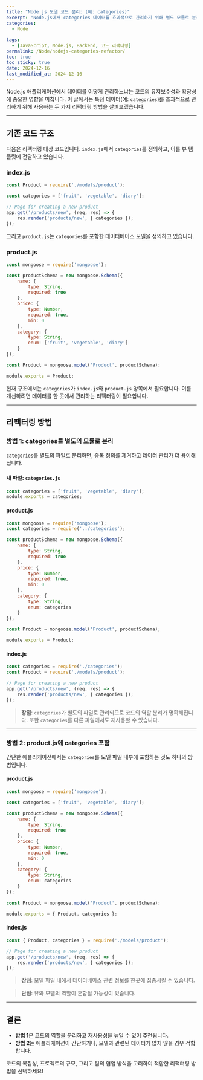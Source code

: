 ```yaml
---
title: "Node.js 모델 코드 분리: (예: categories)"
excerpt: "Node.js에서 categories 데이터를 효과적으로 관리하기 위해 별도 모듈로 분리하거나 모델에 포함하는 두 가지 리팩터링 방법을 소개합니다."
categories:
  - Node
  
tags:
  - [JavaScript, Node.js, Backend, 코드 리팩터링]
permalink: /Node/nodejs-categories-refactor/
toc: true
toc_sticky: true
date: 2024-12-16
last_modified_at: 2024-12-16
---
```


Node.js 애플리케이션에서 데이터를 어떻게 관리하느냐는 코드의 유지보수성과 확장성에 중요한 영향을 미칩니다. 이 글에서는 특정 데이터(예: `categories`)를 효과적으로 관리하기 위해 사용하는 두 가지 리팩터링 방법을 살펴보겠습니다.

---

## 기존 코드 구조
다음은 리팩터링 대상 코드입니다.
`index.js`에서 `categories`를 정의하고, 이를 뷰 템플릿에 전달하고 있습니다.

### index.js
```javascript
const Product = require('./models/product');

const categories = ['fruit', 'vegetable', 'diary'];

// Page for creating a new product
app.get('/products/new', (req, res) => {
    res.render('products/new', { categories });
});
```

그리고 `product.js`는 `categories`를 포함한 데이터베이스 모델을 정의하고 있습니다.

### product.js
```javascript
const mongoose = require('mongoose');

const productSchema = new mongoose.Schema({
    name: {
        type: String,
        required: true
    },
    price: {
        type: Number,
        required: true,
        min: 0
    },
    category: {
        type: String,
        enum: ['fruit', 'vegetable', 'diary']
    }
});

const Product = mongoose.model('Product', productSchema);

module.exports = Product;
```

현재 구조에서는 `categories`가 `index.js`와 `product.js` 양쪽에서 필요합니다. 이를 개선하려면 데이터를 한 곳에서 관리하는 리팩터링이 필요합니다.

---

## 리팩터링 방법

### 방법 1: categories를 별도의 모듈로 분리
`categories`를 별도의 파일로 분리하면, 중복 정의를 제거하고 데이터 관리가 더 용이해집니다.

#### 새 파일: `categories.js`
```javascript
const categories = ['fruit', 'vegetable', 'diary'];
module.exports = categories;
```

#### product.js
```javascript
const mongoose = require('mongoose');
const categories = require('../categories');

const productSchema = new mongoose.Schema({
    name: {
        type: String,
        required: true
    },
    price: {
        type: Number,
        required: true,
        min: 0
    },
    category: {
        type: String,
        enum: categories
    }
});

const Product = mongoose.model('Product', productSchema);

module.exports = Product;
```

#### index.js
```javascript
const categories = require('./categories');
const Product = require('./models/product');

// Page for creating a new product
app.get('/products/new', (req, res) => {
    res.render('products/new', { categories });
});
```

> **장점**: `categories`가 별도의 파일로 관리되므로 코드의 역할 분리가 명확해집니다. 또한 `categories`를 다른 파일에서도 재사용할 수 있습니다.

---

### 방법 2: product.js에 categories 포함
간단한 애플리케이션에서는 `categories`를 모델 파일 내부에 포함하는 것도 하나의 방법입니다.

#### product.js
```javascript
const mongoose = require('mongoose');

const categories = ['fruit', 'vegetable', 'diary'];

const productSchema = new mongoose.Schema({
    name: {
        type: String,
        required: true
    },
    price: {
        type: Number,
        required: true,
        min: 0
    },
    category: {
        type: String,
        enum: categories
    }
});

const Product = mongoose.model('Product', productSchema);

module.exports = { Product, categories };
```

#### index.js
```javascript
const { Product, categories } = require('./models/product');

// Page for creating a new product
app.get('/products/new', (req, res) => {
    res.render('products/new', { categories });
});
```

> **장점**: 모델 파일 내에서 데이터베이스 관련 정보를 한곳에 집중시킬 수 있습니다.

> **단점**: 뷰와 모델의 역할이 혼합될 가능성이 있습니다.

---

## 결론
- **방법 1**은 코드의 역할을 분리하고 재사용성을 높일 수 있어 추천됩니다.
- **방법 2**는 애플리케이션이 간단하거나, 모델과 관련된 데이터가 많지 않을 경우 적합합니다.

코드의 복잡성, 프로젝트의 규모, 그리고 팀의 협업 방식을 고려하여 적합한 리팩터링 방법을 선택하세요!

